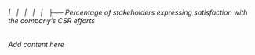 ###### |   |   |   |   |   ├── Percentage of stakeholders expressing satisfaction with the company’s CSR efforts

*Add content here*